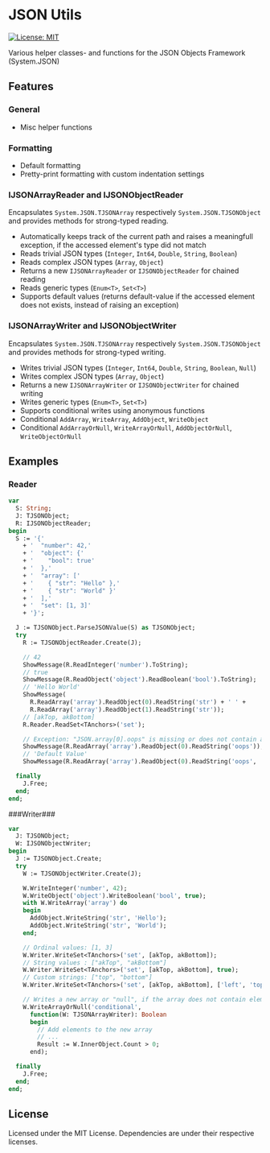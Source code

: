# JSON Utils
[![License: MIT](https://img.shields.io/badge/License-MIT-blue.svg)](https://opensource.org/licenses/MIT)

Various helper classes- and functions for the JSON Objects Framework (System.JSON)

## Features ##
### General ####
- Misc helper functions

### Formatting
- Default formatting
- Pretty-print formatting with custom indentation settings

### IJSONArrayReader and IJSONObjectReader
Encapsulates ```System.JSON.TJSONArray``` respectively ```System.JSON.TJSONObject``` and provides methods for strong-typed reading.
 - Automatically keeps track of the current path and raises a meaningfull exception, if the accessed element's type did not match
 - Reads trivial JSON types (```Integer```, ```Int64```, ```Double```, ```String```, ```Boolean```)
 - Reads complex JSON types (```Array```, ```Object```)
  - Returns a new ```IJSONArrayReader``` or ```IJSONObjectReader``` for chained reading
 - Reads generic types (```Enum<T>```, ```Set<T>```)
 - Supports default values (returns default-value if the accessed element does not exists, instead of raising an exception)
 
### IJSONArrayWriter and IJSONObjectWriter
Encapsulates ```System.JSON.TJSONArray``` respectively ```System.JSON.TJSONObject``` and provides methods for strong-typed writing.
 - Writes trivial JSON types (```Integer```, ```Int64```, ```Double```, ```String```, ```Boolean```, ```Null```)
 - Writes complex JSON types (```Array```, ```Object```)
  - Returns a new ```IJSONArrayWriter``` or ```IJSONObjectWriter``` for chained writing
 - Writes generic types (```Enum<T>```, ```Set<T>```)
 - Supports conditional writes using anonymous functions
  - Conditional ```AddArray```, ```WriteArray```, ```AddObject```, ```WriteObject```
  - Conditional ```AddArrayOrNull```, ```WriteArrayOrNull```, ```AddObjectOrNull```, ```WriteObjectOrNull```
 
## Examples ##
### Reader ###
```pascal
var
  S: String;
  J: TJSONObject;
  R: IJSONObjectReader;
begin
  S := '{'
    + '  "number": 42,'
    + '  "object": {'
    + '    "bool": true'
    + '  },'
    + '  "array": ['
    + '    { "str": "Hello" },'
    + '    { "str": "World" }'
    + '  ],'
    + '  "set": [1, 3]'
    + '}';

  J := TJSONObject.ParseJSONValue(S) as TJSONObject;
  try
    R := TJSONObjectReader.Create(J);

    // 42
    ShowMessage(R.ReadInteger('number').ToString);
    // true
    ShowMessage(R.ReadObject('object').ReadBoolean('bool').ToString);
    // 'Hello World'
    ShowMessage(
      R.ReadArray('array').ReadObject(0).ReadString('str') + ' ' +
      R.ReadArray('array').ReadObject(1).ReadString('str'));
    // [akTop, akBottom]
    R.Reader.ReadSet<TAnchors>('set');

    // Exception: "JSON.array[0].oops" is missing or does not contain a valid STRING value."
    ShowMessage(R.ReadArray('array').ReadObject(0).ReadString('oops'));
    // 'Default Value'
    ShowMessage(R.ReadArray('array').ReadObject(0).ReadString('oops', 'Default Value'));

  finally
    J.Free;
  end;
end;
```
###Writer###
```pascal
var
  J: TJSONObject;
  W: IJSONObjectWriter;
begin
  J := TJSONObject.Create;
  try
    W := TJSONObjectWriter.Create(J);

    W.WriteInteger('number', 42);
    W.WriteObject('object').WriteBoolean('bool', true);
    with W.WriteArray('array') do
    begin
      AddObject.WriteString('str', 'Hello');
      AddObject.WriteString('str', 'World');
    end;

    // Ordinal values: [1, 3]
    W.Writer.WriteSet<TAnchors>('set', [akTop, akBottom]);
    // String values : ["akTop", "akBottom"]
    W.Writer.WriteSet<TAnchors>('set', [akTop, akBottom], true);
    // Custom strings: ["top", "bottom"]
    W.Writer.WriteSet<TAnchors>('set', [akTop, akBottom], ['left', 'top', 'right', 'bottom']);

    // Writes a new array or "null", if the array does not contain elements
    W.WriteArrayOrNull('conditional', 
      function(W: TJSONArrayWriter): Boolean
      begin
        // Add elements to the new array
        // ...
        Result := W.InnerObject.Count > 0;
      end);

  finally
    J.Free;
  end;
end;
```

## License ##

Licensed under the MIT License. Dependencies are under their respective licenses.